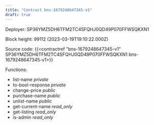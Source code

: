 ```yaml
---
title: "Contract bns-1679248647345-v1"
draft: true
---
```

Deployer: SP36YMZ5DH6TFM2TC4SFQHJ0QD49P070FFWSQKXN1


 



Block height: 99112 (2023-03-19T19:10:22.000Z)

Source code: {{<contractref "bns-1679248647345-v1" SP36YMZ5DH6TFM2TC4SFQHJ0QD49P070FFWSQKXN1 bns-1679248647345-v1>}}

Functions:

* list-name _private_
* to-bool-response _private_
* change-price _public_
* purchase-name _public_
* unlist-name _public_
* get-current-name _read_only_
* get-listing _read_only_
* is-admin _read_only_
